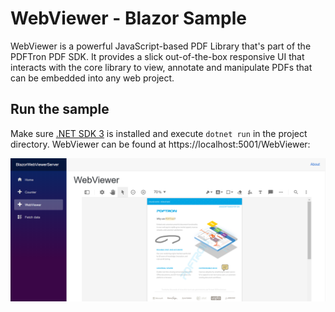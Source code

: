 # WebViewer - Blazor Sample
WebViewer is a powerful JavaScript-based PDF Library that's part of the PDFTron PDF SDK. It provides a slick out-of-the-box responsive UI that interacts with the core library to view, annotate and manipulate PDFs that can be embedded into any web project.

## Run the sample

Make sure [.NET SDK 3](https://dotnet.microsoft.com/download/dotnet-core/3.0) is installed and execute `dotnet run` in the project directory. 
WebViewer can be found at https://localhost:5001/WebViewer:

![](sample.png)

